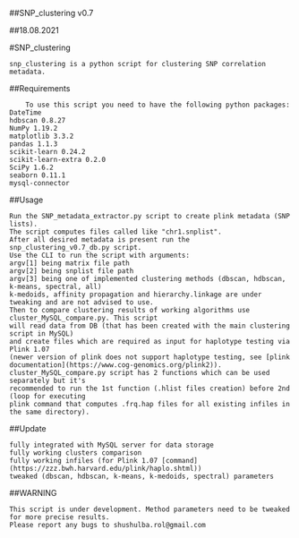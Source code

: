 ##SNP_clustering v0.7 

##18.08.2021

#SNP_clustering

	snp_clustering is a python script for clustering SNP correlation metadata.

##Requirements

		To use this script you need to have the following python packages:
	DateTime
	hdbscan 0.8.27
	NumPy 1.19.2
	matplotlib 3.3.2
	pandas 1.1.3
	scikit-learn 0.24.2
	scikit-learn-extra 0.2.0
	SciPy 1.6.2
	seaborn 0.11.1
	mysql-connector

##Usage

	Run the SNP_metadata_extractor.py script to create plink metadata (SNP lists).
	The script computes files called like "chr1.snplist".
	After all desired metadata is present run the snp_clustering_v0.7_db.py script. 
	Use the CLI to run the script with arguments:
	argv[1] being matrix file path
	argv[2] being snplist file path
	argv[3] being one of implemented clustering methods (dbscan, hdbscan, k-means, spectral, all)
	k-medoids, affinity propagation and hierarchy.linkage are under tweaking and are not advised to use.
	Then to compare clustering results of working algorithms use cluster_MySQL_compare.py. This script
	will read data from DB (that has been created with the main clustering script in MySQL)
	and create files which are required as input for haplotype testing via Plink 1.07 
	(newer version of plink does not support haplotype testing, see [plink documentation](https://www.cog-genomics.org/plink2)).
	cluster_MySQL_compare.py script has 2 functions which can be used separately but it's 
	recommended to run the 1st function (.hlist files creation) before 2nd (loop for executing 
	plink command that computes .frq.hap files for all existing infiles in the same directory).

	
##Update

	fully integrated with MySQL server for data storage
	fully working clusters comparison
	fully working infiles (for Plink 1.07 [command](https://zzz.bwh.harvard.edu/plink/haplo.shtml))
	tweaked (dbscan, hdbscan, k-means, k-medoids, spectral) parameters

##WARNING

	This script is under development. Method parameters need to be tweaked for more precise results. 
	Please report any bugs to shushulba.rol@gmail.com
